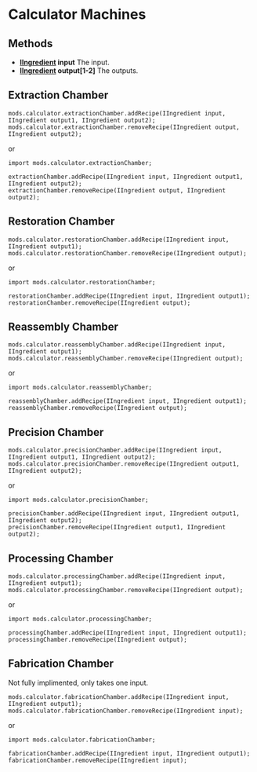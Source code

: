 # Calculator Machines

## Methods

- **[IIngredient](/Vanilla/Variable_Types/IIngredient/) input** The input.
- **[IIngredient](/Vanilla/Variable_Types/IIngredient/) output[1-2]** The outputs.

## Extraction Chamber

```zenscript
mods.calculator.extractionChamber.addRecipe(IIngredient input, IIngredient output1, IIngredient output2);
mods.calculator.extractionChamber.removeRecipe(IIngredient output, IIngredient output2);
```
or
```zenscript
import mods.calculator.extractionChamber;

extractionChamber.addRecipe(IIngredient input, IIngredient output1, IIngredient output2);
extractionChamber.removeRecipe(IIngredient output, IIngredient output2);
```

## Restoration Chamber

```zenscript
mods.calculator.restorationChamber.addRecipe(IIngredient input, IIngredient output1);
mods.calculator.restorationChamber.removeRecipe(IIngredient output);
```
or
```zenscript
import mods.calculator.restorationChamber;

restorationChamber.addRecipe(IIngredient input, IIngredient output1);
restorationChamber.removeRecipe(IIngredient output);
```

## Reassembly Chamber

```zenscript
mods.calculator.reassemblyChamber.addRecipe(IIngredient input, IIngredient output1);
mods.calculator.reassemblyChamber.removeRecipe(IIngredient output);
```
or
```zenscript
import mods.calculator.reassemblyChamber;

reassemblyChamber.addRecipe(IIngredient input, IIngredient output1);
reassemblyChamber.removeRecipe(IIngredient output);
```

## Precision Chamber

```zenscript
mods.calculator.precisionChamber.addRecipe(IIngredient input, IIngredient output1, IIngredient output2);
mods.calculator.precisionChamber.removeRecipe(IIngredient output1, IIngredient output2);
```
or
```zenscript
import mods.calculator.precisionChamber;

precisionChamber.addRecipe(IIngredient input, IIngredient output1, IIngredient output2);
precisionChamber.removeRecipe(IIngredient output1, IIngredient output2);
```

## Processing Chamber

```zenscript
mods.calculator.processingChamber.addRecipe(IIngredient input, IIngredient output1);
mods.calculator.processingChamber.removeRecipe(IIngredient output);
```
or
```zenscript
import mods.calculator.processingChamber;

processingChamber.addRecipe(IIngredient input, IIngredient output1);
processingChamber.removeRecipe(IIngredient output);
```

## Fabrication Chamber

Not fully implimented, only takes one input.

```zenscript
mods.calculator.fabricationChamber.addRecipe(IIngredient input, IIngredient output1);
mods.calculator.fabricationChamber.removeRecipe(IIngredient input);
```
or
```zenscript
import mods.calculator.fabricationChamber;

fabricationChamber.addRecipe(IIngredient input, IIngredient output1);
fabricationChamber.removeRecipe(IIngredient input);
```